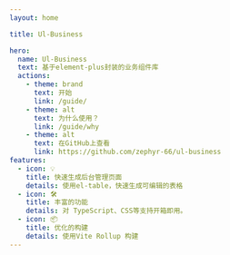 ```yaml
---
layout: home

title: Ul-Business

hero:
  name: Ul-Business
  text: 基于element-plus封装的业务组件库
  actions:
    - theme: brand
      text: 开始
      link: /guide/
    - theme: alt
      text: 为什么使用？
      link: /guide/why
    - theme: alt
      text: 在GitHub上查看
      link: https://github.com/zephyr-66/ul-business
features:
  - icon: 💡
    title: 快速生成后台管理页面
    details: 使用el-table，快速生成可编辑的表格
  - icon: 🛠️
    title: 丰富的功能
    details: 对 TypeScript、CSS等支持开箱即用。
  - icon: 📦
    title: 优化的构建
    details: 使用Vite Rollup 构建
---
```

